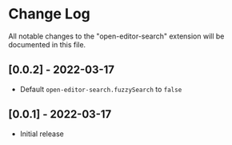 # Change Log

All notable changes to the "open-editor-search" extension will be documented in this file.

## [0.0.2] - 2022-03-17

- Default `open-editor-search.fuzzySearch` to `false`

## [0.0.1] - 2022-03-17

- Initial release

